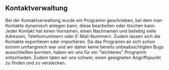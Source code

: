## Kontaktverwaltung

Bei der Kontaktverwaltung wurde ein Programm geschrieben, bei dem man Kontakte dynamisch anlegen kann, diese bearbeiten oder löschen kann. Jeder Kontakt hat einen Vornamen, einen Nachnamen und beliebig viele Adressen, Telefonnummern oder E-Mail-Nummern. Zudem lassen sich die Kontakte exportieren oder importieren. Da das Programm an sich schon extrem umfangreich war und wir daher keine bereits unbeabsichtigten Bugs ausschließen konnten, haben wir uns für ein "leichteres" Programm entschieden. Zudem taten wir uns schwer, einen geeigneten Angriffspunkt zu finden und zu verstecken.
